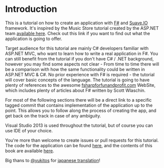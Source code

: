 # Introduction

This is a tutorial on how to create an application with [F#](http://fsharp.org) and [Suave.IO](http://suave.io) framework. 
It's inspired by the Music Store tutorial created by the ASP.NET team [available here](http://www.asp.net/mvc/overview/older-versions/mvc-music-store/mvc-music-store-part-1).
Check out this link if you want to find out what the application is going to offer.

Target audience for this tutorial are mainly C# developers familiar with ASP.NET MVC, who want to learn how to write a real application in F#.
You can still benefit from the tutorial if you don't have C# / .NET background, however you may find some aspects not clear - From time to time there will be a comparison with how the same functionality could be written in ASP.NET MVC & C#.
No prior experience with F# is required - the tutorial will cover basic concepts of the language.
The tutorial is going to have plenty of references to the awesome [fsharpforfunandprofit.com](http://fsharpforfunandprofit.com) WebSite, which includes plenty of articles about F# written by Scott Wlaschin.

For most of the following sections there will be a direct link to a specific tagged commit that contains implementation of the application up to the point.
This allows you to follow along the process of creating the app, and get back on the track in case of any ambiguity.

Visual Studio 2013 is used throughout the tutorial, but of course you can use IDE of your choice.

You're more than welcome to create issues or pull requests for this tutorial.
The code for the application can be found 
[here](https://github.com/theimowski/SuaveMusicStore), and the contents of this book are available [here](https://github.com/theimowski/SuaveMusicStoreTutorial/blob/master/SUMMARY.md).

Big thans to [@yukitos](https://github.com/yukitos) for [japanese translation](https://theimowski.gitbooks.io/suave-music-store/content/ja/index.html)!
